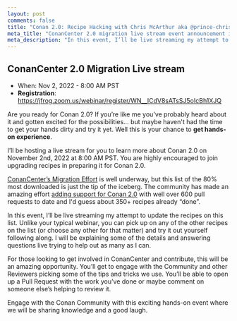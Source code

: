 ```yaml
---
layout: post
comments: false
title: "Conan 2.0: Recipe Hacking with Chris McArthur aka @prince-chrismc"
meta_title: "ConanCenter 2.0 migration live stream event announcement introducing new 'cooking with conan' web series"
meta_description: "In this event, I’ll be live streaming my attempt to update the recipes on this list. We will supply you with a list of recipes for you to try out yourself while you follow along. I will be explaining some of the details and answering questions live."
---
```


<script type="application/ld+json">
{ "@context": "https://schema.org",
 "@type": "TechArticle",
 "headline": "Conan 2.0: Recipe Hacking with Chris McArthur aka @prince-chrismc",
 "alternativeHeadline": "ConanCenter 2.0 migration live stream event announcement introducing new 'cooking with conan' web series",
 "image": "https://docs.conan.io/en/latest/_images/frogarian.png",
 "author": "Christopher McArthur, Conan Developer Advocate",
 "genre": "C/C++",
 "keywords": "c c++ package manager conan conancenter live event webinar livestream hackathon workshop",
 "publisher": {
    "@type": "Organization",
    "name": "Conan.io",
    "logo": {
      "@type": "ImageObject",
      "url": "https://media.jfrog.com/wp-content/uploads/2017/07/20134853/conan-logo-text.svg"
    }
},
 "datePublished": "2022-10-12",
 "description": "In this event, I’ll be live streaming my attempt to update the recipes on this list. We will supply you with a list of recipes for you to try out yourself while you follow along. I will be explaining some of the details and answering questions live.",
 }
</script>

## ConanCenter 2.0 Migration Live stream

- When: Nov 2, 2022 - 8:00 AM PST
- **Registration**: <https://jfrog.zoom.us/webinar/register/WN__ICdV8sATsSJ5oIcBh1XJQ>

Are you ready for Conan 2.0? If you’re like me you’ve probably heard about it and gotten excited for the possibilities… but maybe haven't had the time to get your hands dirty and try it yet. Well this is your chance to **get hands-on experience**.

I’ll be hosting a live stream for you to learn more about Conan 2.0 on November 2nd, 2022 at 8:00 AM PST. You are highly encouraged to join upgrading recipes in preparing it for Conan 2.0.

[ConanCenter’s Migration Effort](https://github.com/conan-io/conan-center-index/issues/12888) is well underway, but this list of the 80% most downloaded is just the tip of the iceberg. The community has made an amazing effort [adding support for Conan 2.0](https://github.com/conan-io/conan-center-index/search?q=support+conan+v2&type=issues) with well over 600 pull requests to date and I'd guess about 350+ recipes already “done”.

In this event, I’ll be live streaming my attempt to update the recipes on this list. Unlike your typical webinar, you can pick up on any of the other recipes on the list (or choose any other for that matter) and try it out yourself following along. I will be explaining some of the details and answering questions live trying to help out as many as I can.

For those looking to get involved in ConanCenter and contribute, this will be an amazing opportunity. You’ll get to engage with the Community and other Reviewers picking some of the tips and tricks we use. You’ll be able to open up a Pull Request with the work you’ve done or maybe comment on someone else’s helping to review it.

Engage with the Conan Community with this exciting hands-on event where we will be sharing knowledge and a good laugh.
